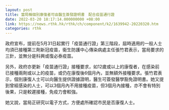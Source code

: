 ```yaml
---
layout: post
title: 當局稱個別康復者可由醫生簽發證明書　配合疫苗通行證
date: 2022-03-20 18:17:14.000000000 +08:00
link: https://news.rthk.hk/rthk/ch/component/k2/1639942-20220320.htm
categories: rthk
---
```


政府宣布，提前在5月31日起實行「疫苗通行證」第三階段，屆時適用的一般人士均須已接種第三劑新冠疫苗，衞生防護中心傳染病處主任張竹君表示，當局要求的三針，並無分是科興或復必泰疫苗。

另外，政府亦更新「疫苗通行證」接種要求，如12歲或以上的康復者，在感染前已接種兩劑或以上的疫苗，或仍在康復後6個月內，並無額外接種要求。張竹君表示，個別康復人士可以向醫生提供證據證明，醫生可簽發醫學豁免證明書。她又提到曾經感染的人士，可以3個月內不用接種疫苗，但3個月內接種，亦不會有特別後果，只是較遲接種，免疫力會較強。

她又說，當局正研究以電子方式，方便處所確認巿民是否康復人士。
